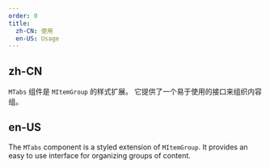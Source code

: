 ```yaml
---
order: 0
title:
  zh-CN: 使用
  en-US: Usage
---
```


## zh-CN

`MTabs` 组件是 `MItemGroup` 的样式扩展。 它提供了一个易于使用的接口来组织内容组。

## en-US

The `MTabs` component is a styled extension of `MItemGroup`. It provides an easy to use interface for organizing groups of content.
